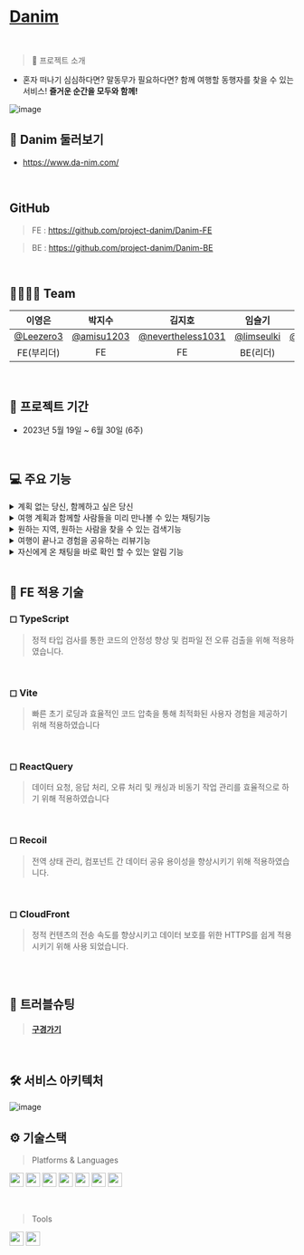 
# [Danim](https://www.da-nim.com)
<br>

> 👥 프로젝트 소개

- 혼자 떠나기 심심하다면? 말동무가 필요하다면? 함께 여행할 동행자를 찾을 수 있는 서비스! **즐거운 순간을 모두와 함께!**

![image](https://github.com/project-danim/Danim-BE/assets/127404498/aab0f1e4-2417-4765-ba3d-d6f10ec9368f)
<br>

## 🔎 Danim 둘러보기

- https://www.da-nim.com/
<br>

## GitHub

> FE : https://github.com/project-danim/Danim-FE

> BE : https://github.com/project-danim/Danim-BE
<br>

## 🙋‍♀️🙋‍♂️ Team

|이영은|박지수|김지호|임슬기|김영기|김현준|이예지|
|:---:|:---:|:---:|:---:|:---:|:---:|:---:|
|[@Leezero3](https://github.com/Leezero3)|[@amisu1203](https://github.com/amisu1203)|[@nevertheless1031](https://github.com/nevertheless1031)|[@limseulki](https://github.com/limseulki)|[@youngkikim14](https://github.com/youngkikim14)|[@kimhyunjun0707](https://github.com/kimhyunjun0707)|@|
|FE(부리더)|FE|FE|BE(리더)|BE|BE|Designer|
<br>

## 📅 프로젝트 기간

- 2023년 5월 19일 ~ 6월 30일 (6주)

<br>

## 💻 주요 기능
<details>
<summary>계획 없는 당신, 함께하고 싶은 당신</summary>

- 알차게 짠 여행계획 혼자가기 아쉽다면 공유하세요! 누군가와 함께 쌓을 새로운 추억이 기다리고 있습니다

- 다른 사람들의 일정을 확인하고 참가하세요. 알차게 일정을 계획한 host와 더 풍부한 여행을 함께 하세요.

![image](https://github.com/project-danim/Danim-BE/assets/127404498/706e05b3-2ab2-4786-84fd-2c3d605ae658)

</details>

<details>
<summary>여행 계획과 함께할 사람들을 미리 만나볼 수 있는 채팅기능</summary>

- 구체적인 여행 일정이 궁금하다면 채팅을 통해 알아갈 수 있다

- 동행자들과 미리 계획을 잡고 일정을 공유하세요요.

![image](https://github.com/project-danim/Danim-BE/assets/127404498/cb8ebd9b-792a-48f0-970a-332206d44145)


</details>

<details>
<summary>원하는 지역, 원하는 사람을 찾을 수 있는 검색기능</summary>

- 다양한 조건의 필터링 기능으로 원하는 지역, 혹은 특정 동행자를 찾을 수 있습니다.

- 이미 동행이 끝나거나 모집기간이 끝난 글이라도, 여행계획을 살펴볼 수 있습니다.

![image](https://github.com/project-danim/Danim-BE/assets/127404498/7544de2f-d075-46c7-a94f-9bd4a7fba46c)

</details>

<details>
<summary> 여행이 끝나고 경험을 공유하는 리뷰기능</summary>

- 여행을 계획한 host가 어땠는지, 여행 일정은 즐거웠는지 리뷰를 통해 남기실 다

- 발자국 점수로 Host의 매너도를 평가할 수 있습니다

![image](https://github.com/project-danim/Danim-BE/assets/127404498/0c901bfc-48d6-43f4-9f1f-1aa2725cdc00)


</details>

<details>
<summary> 자신에게 온 채팅을 바로 확인 할 수 있는 알림 기능</summary>

- 자신이 참가한 채팅방에 메세지가 온다면 번개모양 알람으로 확인이 가능합니다.

- 각 채팅방에 읽지 않은 채팅이 있다면 빨간색 알람으로 확인이 가능합니다

![image](https://github.com/project-danim/Danim-BE/assets/127404498/e33bed09-6e90-4a01-b4ad-e0710d665412)


</details>
<br>

## 📍 FE 적용 기술

### ◻ TypeScript
> 정적 타입 검사를 통한 코드의 안정성 향상 및 컴파일 전 오류 검출을 위해 적용하였습니다. 
<br>

### ◻ Vite
> 빠른 초기 로딩과 효율적인 코드 압축을 통해 최적화된 사용자 경험을 제공하기 위해 적용하였습니다
<br>

### ◻ ReactQuery
> 데이터 요청, 응답 처리, 오류 처리 및 캐싱과 비동기 작업 관리를 효율적으로 하기 위해 적용하였습니다
<br>

### ◻ Recoil
> 전역 상태 관리, 컴포넌트 간 데이터 공유 용이성을 향상시키기 위해 적용하였습니다.
<br>

### ◻ CloudFront
> 정적 컨텐츠의 전송 속도를 향상시키고 데이터 보호를 위한 HTTPS를 쉽게 적용시키기 위해 사용 되었습니다. 
<br>

<br>

## 🚀 트러블슈팅

> #### [구경가기](https://hungry-eyeliner-5ed.notion.site/Da-nim-eaca74544f304378ba3487df7e383616?pvs=4)
>

<br>

## 🛠 서비스 아키텍처

![image](https://github.com/project-danim/Danim-BE/assets/127404498/fc23d984-b3a6-4161-a3ba-332c51305f77)
<br>

## ⚙ 기술스택

> Platforms & Languages

<img src="https://img.shields.io/badge/Typescript-3178C6?style=flat-square&logo=Typescript&logoColor=white" height="25"/>  <img src="https://img.shields.io/badge/React-61DAFB?style=for-the-badge&logo=react&logoColor=white" height="25"/>  <img src="https://img.shields.io/badge/ReactQuery-FF4154?style=for-the-badge&logo=reactquery&logoColor=white" height="25"/>  <img src="https://img.shields.io/badge/Axios-5A29E4?style=for-the-badge&logo=axios&logoColor=white" height="25"/>  <img src="https://img.shields.io/badge/Styled Components-DB7093?style=flat-square&logo=styled-components&logoColor=white" height="25"/>  <img src="https://img.shields.io/badge/Vite-646CFF?style=flat-square&logo=vite&logoColor=white" height="25"/>  <img src="https://img.shields.io/badge/Recoil-f26b00?style=for-the-badge&logo=recoil&logoColor=white" height="25">  

<br>

> Tools

<img src="https://img.shields.io/badge/GITHUB-181717?style=flat-square&logo=GitHub&logoColor=white" height="25" /> <img src="https://img.shields.io/badge/Visual Studio Code-007ACC?style=flat-square&logo=Visual Studio Code&logoColor=white" height="25"/>
<br>
